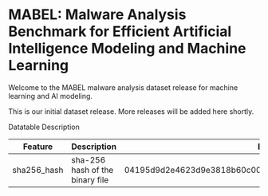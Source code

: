 # MABEL: Malware Analysis Benchmark for Efficient Artificial Intelligence Modeling and Machine Learning

Welcome to the MABEL malware analysis dataset release for machine learning and AI modeling. 

This is our initial dataset release. More releases will be added here shortly. 

Datatable Description

| Feature   | Description | Example Data |
| --------  | ----------- | ------------ |
sha256_hash	| sha-256 hash of the binary file	| 04195d9d2e4623d9e3818b60c00f5a57ce593441ab137c34c4368eda8b217944 |








